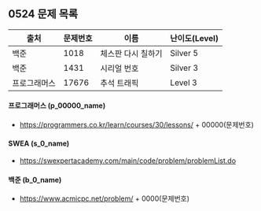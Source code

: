 
## 0524 문제 목록


| 출처         | 문제번호 | 이름               | 난이도(Level) |
| ------------ | -------- | ------------------ | ------------- |
| 백준         | 1018     | 체스판 다시 칠하기 | Silver 5      |
| 백준         | 1431     | 시리얼 번호        | Silver 3      |
| 프로그래머스 | 17676    | 추석 트래픽        | Level 3       |



#### 프로그래머스 (p_00000_name)

- https://programmers.co.kr/learn/courses/30/lessons/ + 00000(문제번호)

#### SWEA (s_0_name)

- https://swexpertacademy.com/main/code/problem/problemList.do

#### 백준 (b_0_name)

- https://www.acmicpc.net/problem/ + 0000(문제번호)

